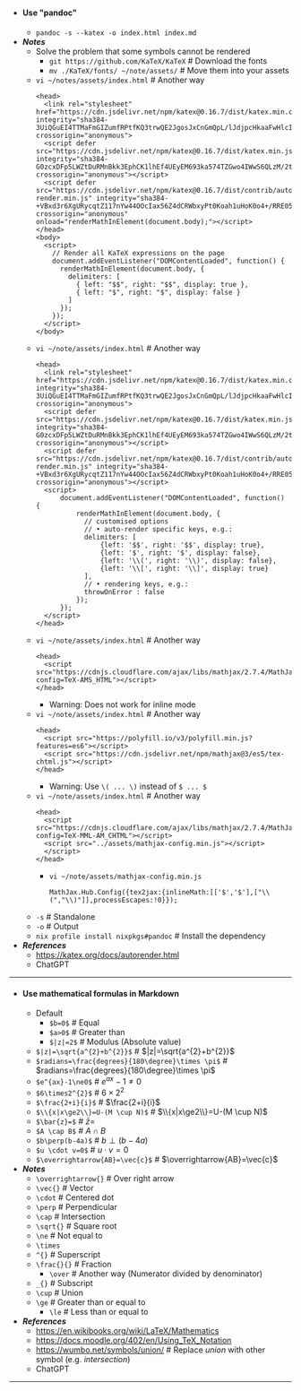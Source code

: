 - #### Use "pandoc"
    - `pandoc -s --katex -o index.html index.md`
- ***Notes***
    - Solve the problem that some symbols cannot be rendered
        - `git https://github.com/KaTeX/KaTeX` # Download the fonts
        - `mv ./KaTeX/fonts/ ~/note/assets/` # Move them into your assets
    - `vi ~/notes/assets/index.html` # Another way
      ```
      <head>
        <link rel="stylesheet" href="https://cdn.jsdelivr.net/npm/katex@0.16.7/dist/katex.min.css" integrity="sha384-3UiQGuEI4TTMaFmGIZumfRPtfKQ3trwQE2JgosJxCnGmQpL/lJdjpcHkaaFwHlcI" crossorigin="anonymous">
        <script defer src="https://cdn.jsdelivr.net/npm/katex@0.16.7/dist/katex.min.js" integrity="sha384-G0zcxDFp5LWZtDuRMnBkk3EphCK1lhEf4UEyEM693ka574TZGwo4IWwS6QLzM/2t" crossorigin="anonymous"></script>
        <script defer src="https://cdn.jsdelivr.net/npm/katex@0.16.7/dist/contrib/auto-render.min.js" integrity="sha384-+VBxd3r6XgURycqtZ117nYw44OOcIax56Z4dCRWbxyPt0Koah1uHoK0o4+/RRE05" crossorigin="anonymous" onload="renderMathInElement(document.body);"></script>
      </head>
      <body>
        <script>
          // Render all KaTeX expressions on the page
          document.addEventListener("DOMContentLoaded", function() {
            renderMathInElement(document.body, {
              delimiters: [
                { left: "$$", right: "$$", display: true },
                { left: "$", right: "$", display: false }
              ]
            });
          });
        </script>
      </body>
      ```
    - `vi ~/note/assets/index.html` # Another way
      ```
      <head>
        <link rel="stylesheet" href="https://cdn.jsdelivr.net/npm/katex@0.16.7/dist/katex.min.css" integrity="sha384-3UiQGuEI4TTMaFmGIZumfRPtfKQ3trwQE2JgosJxCnGmQpL/lJdjpcHkaaFwHlcI" crossorigin="anonymous">
        <script defer src="https://cdn.jsdelivr.net/npm/katex@0.16.7/dist/katex.min.js" integrity="sha384-G0zcxDFp5LWZtDuRMnBkk3EphCK1lhEf4UEyEM693ka574TZGwo4IWwS6QLzM/2t" crossorigin="anonymous"></script>
        <script defer src="https://cdn.jsdelivr.net/npm/katex@0.16.7/dist/contrib/auto-render.min.js" integrity="sha384-+VBxd3r6XgURycqtZ117nYw44OOcIax56Z4dCRWbxyPt0Koah1uHoK0o4+/RRE05" crossorigin="anonymous"></script>
        <script>
            document.addEventListener("DOMContentLoaded", function() {
                renderMathInElement(document.body, {
                  // customised options
                  // • auto-render specific keys, e.g.:
                  delimiters: [
                      {left: '$$', right: '$$', display: true},
                      {left: '$', right: '$', display: false},
                      {left: '\\(', right: '\\)', display: false},
                      {left: '\\[', right: '\\]', display: true}
                  ],
                  // • rendering keys, e.g.:
                  throwOnError : false
                });
            });
        </script>
      </head>
      ```
    - `vi ~/note/assets/index.html` # Another way
      ```
      <head>
        <script src="https://cdnjs.cloudflare.com/ajax/libs/mathjax/2.7.4/MathJax.js?config=TeX-AMS_HTML"></script>
      </head>
      ```
        - Warning: Does not work for inline mode
    - `vi ~/note/assets/index.html` # Another way
      ```
      <head>
        <script src="https://polyfill.io/v3/polyfill.min.js?features=es6"></script>
        <script src="https://cdn.jsdelivr.net/npm/mathjax@3/es5/tex-chtml.js"></script>
      </head>
      ```
        - Warning: Use `\( ... \)` instead of `$ ... $`
    - `vi ~/note/assets/index.html` # Another way
      ```
      <head>
        <script src="https://cdnjs.cloudflare.com/ajax/libs/mathjax/2.7.4/MathJax.js?config=TeX-MML-AM_CHTML"></script>
        <script src="../assets/mathjax-config.min.js"></script>
        </script>
      </head>
      ```
        - `vi ~/note/assets/mathjax-config.min.js`
          ```
          MathJax.Hub.Config({tex2jax:{inlineMath:[['$','$'],["\\(","\\)"]],processEscapes:!0}});
          ```
    - `-s` # Standalone
    - `-o` # Output
    - `nix profile install nixpkgs#pandoc` # Install the dependency
- ***References***
    - https://katex.org/docs/autorender.html
    - ChatGPT
- ---
- #### Use mathematical formulas in Markdown
    - Default
        - `$b=0$` # Equal
        - `$a>0$` # Greater than
        - `$|z|=2$` # Modulus (Absolute value)
    - `$|z|=\sqrt{a^{2}+b^{2}}$` # $|z|=\sqrt{a^{2}+b^{2}}$
    - `$radians=\frac{degrees}{180\degree}\times \pi$` # $radians=\frac{degrees}{180\degree}\times \pi$
    - `$e^{ax}-1\ne0$` # $e^{ax}-1\ne0$
    - `$6\times2^{2}$` # $6\times2^{2}$
    - `$\frac{2+i}{i}$` # $\frac{2+i}{i}$
    - `$\\{x|x\ge2\\}=U-(M \cup N)$` # $\\{x|x\ge2\\}=U-(M \cup N)$
    - `$\bar{z}=$` # $\bar{z}=$
    - `$A \cap B$` # $A \cap B$
    - `$b\perp(b-4a)$` # $b\perp(b-4a)$
    - `$u \cdot v=0$` # $u \cdot v=0$
    - `$\overrightarrow{AB}=\vec{c}$` # $\overrightarrow{AB}=\vec{c}$
- ***Notes***
    - `\overrightarrow{}` # Over right arrow
    - `\vec{}` # Vector
    - `\cdot` # Centered dot
    - `\perp` # Perpendicular
    - `\cap` # Intersection
    - `\sqrt{}` # Square root
    - `\ne` # Not equal to
    - `\times`
    - `^{}` # Superscript
    - `\frac{}{}` # Fraction
        - `\over` # Another way (Numerator divided by denominator)
    - `_{}` # Subscript
    - ` \cup ` # Union
    - `\ge` # Greater than or equal to
        - `\le` # Less than or equal to
- ***References***
    - https://en.wikibooks.org/wiki/LaTeX/Mathematics
    - https://docs.moodle.org/402/en/Using_TeX_Notation
    - https://wumbo.net/symbols/union/ # Replace *union* with other symbol (e.g. *intersection*)
    - ChatGPT
- ---
